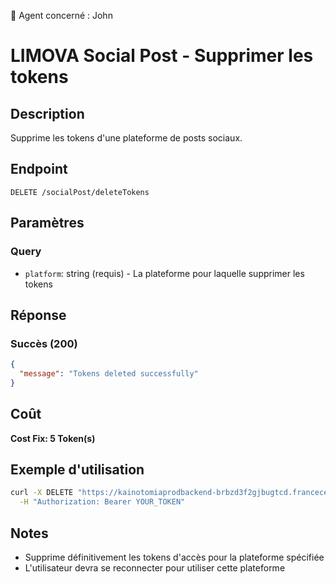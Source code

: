 🧠 Agent concerné : John
# LIMOVA Social Post - Supprimer les tokens

## Description
Supprime les tokens d'une plateforme de posts sociaux.

## Endpoint
```
DELETE /socialPost/deleteTokens
```

## Paramètres

### Query
- `platform`: string (requis) - La plateforme pour laquelle supprimer les tokens

## Réponse

### Succès (200)
```json
{
  "message": "Tokens deleted successfully"
}
```

## Coût
**Cost Fix: 5 Token(s)**

## Exemple d'utilisation

```bash
curl -X DELETE "https://kainotomiaprodbackend-brbzd3f2gjbugtcd.francecentral-01.azurewebsites.net/socialPost/deleteTokens?platform=facebook" \
  -H "Authorization: Bearer YOUR_TOKEN"
```

## Notes
- Supprime définitivement les tokens d'accès pour la plateforme spécifiée
- L'utilisateur devra se reconnecter pour utiliser cette plateforme 